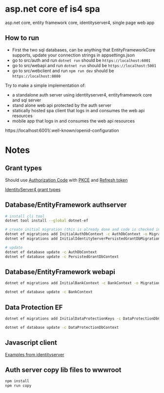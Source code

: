 # asp.net core ef is4 spa
asp.net core, entity framework core, identityserver4, single page web app  

## How to run
- First the two sql databases, can be anything that EntityFrameworkCore supports, update your connection strings in appsettings.json
- go to src/auth and run `dotnet run` should be `https://localhost:6001`
- go to src/webapi and run `dotnet run` should be `https://localhost:5001`
- go to src/webclient and run `npm run dev` should be `https://localhost:8080`

Try to make a simple implementation of: 
- a standalone auth server using identityserver4, entityframework core and sql server
- stand alone web api protected by the auth server
- statically hosted spa client that logs in and consumes the web api resources
- mobile app that logs in and consumes the web api resources


https://localhost:6001/.well-known/openid-configuration

# Notes

## Grant types
Should use [Authorization Code](https://oauth.net/2/grant-types/authorization-code/) with [PKCE](https://oauth.net/2/pkce/) and [Refresh token](https://oauth.net/2/grant-types/refresh-token/)

[IdentityServer4 grant types](http://docs.identityserver.io/en/latest/topics/grant_types.html)


## Database/EntityFramework authserver
```sh
# install cli tool
dotnet tool install --global dotnet-ef

# create initial migration (this is already done and code is checked in, just need to document how to redo it)
dotnet ef migrations add InitialAuthDbContext -c AuthDbContext -o Migrations/AuthDb
dotnet ef migrations add InitialIdentityServerPersistedGrantDbMigration -c PersistedGrantDbContext -o Migrations/PersistedGrantDb

# update
dotnet ef database update -c AuthDbContext
dotnet ef database update -c PersistedGrantDbContext
```

## Database/EntityFramework webapi
```sh
dotnet ef migrations add InitialBankContext -c BankContext -o Migrations/BankDb

dotnet ef database update -c BankContext
```

## Data Protection EF
```sh
dotnet ef migrations add InitialDataProtectionKeys -c DataProtectionDbContext -o Migrations/DataProtectionDb

dotnet ef database update -c DataProtectionDbContext
```

## Javascript client
[Examples from identityserver](http://docs.identityserver.io/en/latest/quickstarts/4_javascript_client.html)


## Auth server copy lib files to wwwroot
```sh
npm install
npm run copy
```